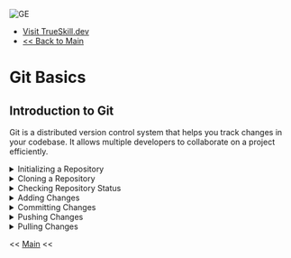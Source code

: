 
![GE](https://github.com/user-attachments/assets/a15436c4-5c13-4676-940b-0832c3bbb925)
- [Visit TrueSkill.dev](https://trueskill.dev)
- [<< Back to Main](../README.md)

  
# Git Basics

## Introduction to Git
Git is a distributed version control system that helps you track changes in your codebase. It allows multiple developers to collaborate on a project efficiently.

<details>
<summary>Initializing a Repository</summary>
This command initializes a new Git repository.
```sh
git init
```
</details>

<details>
<summary>Cloning a Repository</summary>
This command clones an existing repository to your local machine.
```sh
git clone https://github.com/username/repository.git
```
</details>

<details>
<summary>Checking Repository Status</summary>
This command shows the status of changes as untracked, modified, or staged.
```sh
git status
```
</details>

<details>
<summary>Adding Changes</summary>
This command stages changes for the next commit.
```sh
git add <file>
```
</details>

<details>
<summary>Committing Changes</summary>
This command commits the staged changes to the repository.
```sh
git commit -m "Commit message"
```
</details>

<details>
<summary>Pushing Changes</summary>
This command pushes your changes to the remote repository.
```sh
git push origin <branch>
```
</details>

<details>
<summary>Pulling Changes</summary>
This command fetches and merges changes from the remote repository.
```sh
git pull origin <branch>
```
</details>

<< [Main](../README.md)  <<

